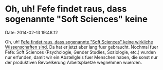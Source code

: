 Oh, uh! Fefe findet raus, dass sogenannte \"Soft Sciences\" keine
=================================================================

Date: 2014-02-13 19:48:12

Oh, uh! [Fefe findet raus, dass sogenannte \"Soft Sciences\" keine
wirkliche Wissenschaften sind](http://blog.fefe.de/?ts=ac03c981). Da hat
er jetzt aber lang fuer gebraucht. Nochmal fuer Fefe: Soft Sciences
(Psychologie, Gender Studies, Soziologie, etc.) wurden nur erfunden,
damit wir ein Abstellgleis fuer Menschen haben, die sonst nur der
produktiven Bevoelkerung Arbeitsplaetze wegnehmen wuerden.
